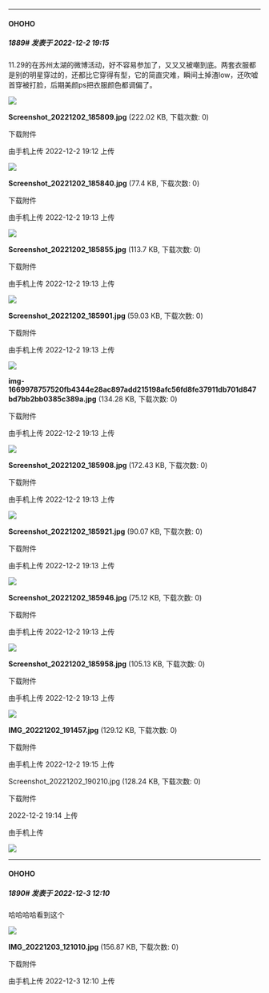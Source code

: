 

*****

####  OHOHO  
##### 1889#       发表于 2022-12-2 19:15

11.29的在苏州太湖的微博活动，好不容易参加了，又又又被嘲到底。两套衣服都是别的明星穿过的，还都比它穿得有型，它的简直灾难，瞬间土掉渣low，还吹嘘首穿被打脸，后期美颜ps把衣服颜色都调偏了。

<img src="https://img.saraba1st.com/forum/202212/02/191246nl3orxwwwpvkp0r0.jpg" referrerpolicy="no-referrer">

<strong>Screenshot_20221202_185809.jpg</strong> (222.02 KB, 下载次数: 0)

下载附件

由手机上传
2022-12-2 19:12 上传

<img src="https://img.saraba1st.com/forum/202212/02/191308t9qh59h5zohp2b7b.jpg" referrerpolicy="no-referrer">

<strong>Screenshot_20221202_185840.jpg</strong> (77.4 KB, 下载次数: 0)

下载附件

由手机上传
2022-12-2 19:13 上传

<img src="https://img.saraba1st.com/forum/202212/02/191315jsl3s1sovvssswuc.jpg" referrerpolicy="no-referrer">

<strong>Screenshot_20221202_185855.jpg</strong> (113.7 KB, 下载次数: 0)

下载附件

由手机上传
2022-12-2 19:13 上传

<img src="https://img.saraba1st.com/forum/202212/02/191321e6xktfbsavdddkf0.jpg" referrerpolicy="no-referrer">

<strong>Screenshot_20221202_185901.jpg</strong> (59.03 KB, 下载次数: 0)

下载附件

由手机上传
2022-12-2 19:13 上传

<img src="https://img.saraba1st.com/forum/202212/02/191336x7abh20ccghczdca.jpg" referrerpolicy="no-referrer">

<strong>img-1669978757520fb4344e28ac897add215198afc56fd8fe37911db701d847bd7bb2bb0385c389a.jpg</strong> (134.28 KB, 下载次数: 0)

下载附件

由手机上传
2022-12-2 19:13 上传

<img src="https://img.saraba1st.com/forum/202212/02/191341i9yf53g2dnp834ni.jpg" referrerpolicy="no-referrer">

<strong>Screenshot_20221202_185908.jpg</strong> (172.43 KB, 下载次数: 0)

下载附件

由手机上传
2022-12-2 19:13 上传

<img src="https://img.saraba1st.com/forum/202212/02/191347zc179z099f19d203.jpg" referrerpolicy="no-referrer">

<strong>Screenshot_20221202_185921.jpg</strong> (90.07 KB, 下载次数: 0)

下载附件

由手机上传
2022-12-2 19:13 上传

<img src="https://img.saraba1st.com/forum/202212/02/191354f4nv5gno55j6gnnn.jpg" referrerpolicy="no-referrer">

<strong>Screenshot_20221202_185946.jpg</strong> (75.12 KB, 下载次数: 0)

下载附件

由手机上传
2022-12-2 19:13 上传

<img src="https://img.saraba1st.com/forum/202212/02/191359w7hb5qmk88rxvm6b.jpg" referrerpolicy="no-referrer">

<strong>Screenshot_20221202_185958.jpg</strong> (105.13 KB, 下载次数: 0)

下载附件

由手机上传
2022-12-2 19:13 上传

<img src="https://img.saraba1st.com/forum/202212/02/191509pkdkrfcrnbh9qd6d.jpg" referrerpolicy="no-referrer">

<strong>IMG_20221202_191457.jpg</strong> (129.12 KB, 下载次数: 0)

下载附件

由手机上传
2022-12-2 19:15 上传

Screenshot_20221202_190210.jpg
(128.24 KB, 下载次数: 0)

下载附件

2022-12-2 19:14 上传

由手机上传

<img src="https://img.saraba1st.com/forum/202212/02/191417f0r8sojo4jrf0kfv.jpg" referrerpolicy="no-referrer">



*****

####  OHOHO  
##### 1890#       发表于 2022-12-3 12:10

哈哈哈哈看到这个

<img src="https://img.saraba1st.com/forum/202212/03/121026sazlbq11ru1b1wrn.jpg" referrerpolicy="no-referrer">

<strong>IMG_20221203_121010.jpg</strong> (156.87 KB, 下载次数: 0)

下载附件

由手机上传
2022-12-3 12:10 上传

